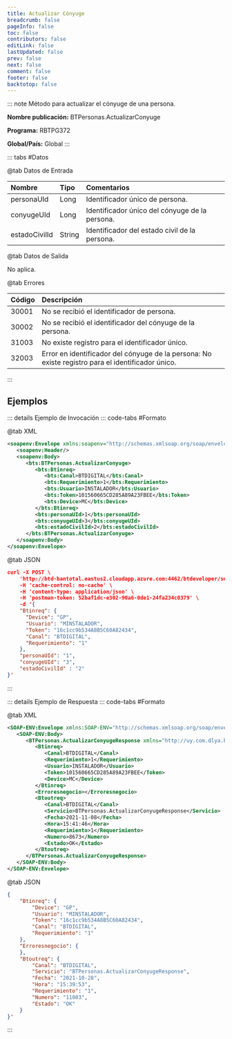 ```yaml
---
title: Actualizar Cónyuge
breadcrumb: false
pageInfo: false
toc: false
contributors: false
editLink: false
lastUpdated: false
prev: false
next: false
comment: false
footer: false
backtotop: false
---
```


<!-- ABRE DATOS DEL MÉTODO -->
::: note Método para actualizar el cónyuge de una persona.

**Nombre publicación:** BTPersonas.ActualizarConyuge

**Programa:** RBTPG372

**Global/País:** Global
:::
<!-- CIERRA DATOS DEL MÉTODO -->

<!-- ABRE TABLA DE DATOS -->
::: tabs #Datos 

@tab Datos de Entrada

Nombre | Tipo | Comentarios
:--------- | :--------- | :---------
personaUId | Long | Identificador único de persona.
conyugeUId | Long | Identificador único del cónyuge de la persona.
estadoCivilId | String | Identificador del estado civil de la persona.

@tab Datos de Salida

No aplica.

@tab Errores

Código | Descripción
:--------- | :-----------
30001 | No se recibió el identificador de persona.
30002 | No se recibió el identificador del cónyuge de la persona.
31003 | No existe registro para el identificador único.
32003 | Error en identificador del cónyuge de la persona: No existe registro para el identificador único.
::: 
<!-- CIERRA TABLA DE DATOS -->

## **Ejemplos**

<!-- ABRE EJEMPLO DE INVOCACIÓN -->
::: details Ejemplo de Invocación 
::: code-tabs #Formato

@tab XML
```xml
<soapenv:Envelope xmlns:soapenv="http://schemas.xmlsoap.org/soap/envelope/" xmlns:bts="http://uy.com.dlya.bantotal/BTSOA/">
   <soapenv:Header/>
   <soapenv:Body>
      <bts:BTPersonas.ActualizarConyuge>
         <bts:Btinreq>
            <bts:Canal>BTDIGITAL</bts:Canal>
            <bts:Requerimiento>1</bts:Requerimiento>
            <bts:Usuario>INSTALADOR</bts:Usuario>
            <bts:Token>101560665CD285A89A23FBEE</bts:Token>
            <bts:Device>MC</bts:Device>
         </bts:Btinreq>
         <bts:personaUId>1</bts:personaUId>
         <bts:conyugeUId>3</bts:conyugeUId>
         <bts:estadoCivilId>2</bts:estadoCivilId>
      </bts:BTPersonas.ActualizarConyuge>
   </soapenv:Body>
</soapenv:Envelope>
```

@tab JSON
```json
curl -X POST \
	'http://btd-bantotal.eastus2.cloudapp.azure.com:4462/btdeveloper/servlet/com.dlya.bantotal.odwsbt_BTPersonas?ActualizarConyuge' \
	-H 'cache-control: no-cache' \
	-H 'content-type: application/json' \
	-H 'postman-token: 52baf1dc-e302-90a6-0de1-24fa234c0379' \
	-d '{
	"Btinreq": {
	  "Device": "GP",
	  "Usuario": "MINSTALADOR",
	  "Token": "16c1cc9b534A8B5C60A82434",
	  "Canal": "BTDIGITAL",
	  "Requerimiento": "1"
	},
	"personaUId": "1",
	"conyugeUId": "3",
	"estadoCivilId" : "2"
}'
```
:::
<!-- CIERRA EJEMPLO DE INVOCACIÓN -->

<!-- ABRE EJEMPLO DE RESPUESTA -->
::: details Ejemplo de Respuesta 
::: code-tabs #Formato

@tab XML
```xml
<SOAP-ENV:Envelope xmlns:SOAP-ENV="http://schemas.xmlsoap.org/soap/envelope/" xmlns:xsd="http://www.w3.org/2001/XMLSchema" xmlns:SOAP-ENC="http://schemas.xmlsoap.org/soap/encoding/" xmlns:xsi="http://www.w3.org/2001/XMLSchema-instance">
   <SOAP-ENV:Body>
      <BTPersonas.ActualizarConyugeResponse xmlns="http://uy.com.dlya.bantotal/BTSOA/">
         <Btinreq>
            <Canal>BTDIGITAL</Canal>
            <Requerimiento>1</Requerimiento>
            <Usuario>INSTALADOR</Usuario>
            <Token>101560665CD285A89A23FBEE</Token>
            <Device>MC</Device>
         </Btinreq>
         <Erroresnegocio></Erroresnegocio>
         <Btoutreq>
            <Canal>BTDIGITAL</Canal>
            <Servicio>BTPersonas.ActualizarConyugeResponse</Servicio>
            <Fecha>2021-11-08</Fecha>
            <Hora>15:41:46</Hora>
            <Requerimiento>1</Requerimiento>
            <Numero>8673</Numero>
            <Estado>OK</Estado>
         </Btoutreq>
      </BTPersonas.ActualizarConyugeResponse>
   </SOAP-ENV:Body>
</SOAP-ENV:Envelope>
```

@tab JSON
```json
{ 
    "Btinreq": { 
	    "Device": "GP", 
	    "Usuario": "MINSTALADOR", 
	    "Token": "16c1cc9b534A8B5C60A82434", 
	    "Canal": "BTDIGITAL", 
	    "Requerimiento": "1" 
    }, 
    "Erroresnegocio": { 
    }, 
    "Btoutreq": { 
        "Canal": "BTDIGITAL", 
        "Servicio": "BTPersonas.ActualizarConyugeResponse", 
        "Fecha": "2021-10-28", 
        "Hora": "15:39:53", 
        "Requerimiento": "1", 
        "Numero": "11003", 
        "Estado": "OK" 
    }
}'
```
::: 
<!-- CIERRA EJEMPLO DE RESPUESTA -->